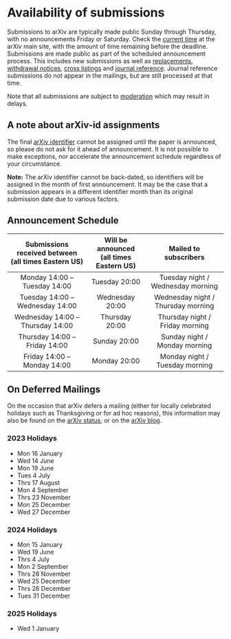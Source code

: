 # Availability of submissions

Submissions to arXiv are typically made public Sunday through
Thursday, with no announcements Friday or Saturday. Check the [current
time](https://arxiv.org/localtime) at the arXiv main site, with the
amount of time remaining before the deadline. Submissions are made public as part of the scheduled announcement process. This includes new submissions as well as [replacements](replace.md), [withdrawal notices](withdraw.md), [cross listings](cross.md) and [journal reference](jref.md). Journal reference submissions do not appear in the mailings, but are still processed at that time. 

Note that all submissions are subject to [moderation](moderation/index.md) which may result in delays.

<a name="id-before"></a>
## A note about arXiv-id assignments

The final [arXiv identifier](arxiv_identifier.md) cannot be assigned until the paper is announced, so please do not ask for it ahead of announcement. It is not possible to make exceptions, nor accelerate the announcement schedule regardless of your circumstance. 

**Note:** The arXiv identifier cannot be back-dated, so identifiers will be assigned in the month of first announcement. It may be the case that a submission appears in a different identifier month than its original submission date due to various factors.

## Announcement Schedule

| Submissions received between<br />(all times Eastern US) | Will be announced<br />(all times Eastern US) | Mailed to subscribers |
|:---:|:---:|:---:|
| Monday 14:00 &ndash; Tuesday 14:00 | Tuesday 20:00 | Tuesday night / Wednesday morning |
| Tuesday 14:00 &ndash; Wednesday 14:00 | Wednesday 20:00 | Wednesday night / Thursday morning | 
| Wednesday 14:00 &ndash; Thursday 14:00 | Thursday 20:00 | Thursday night / Friday morning |
| Thursday 14:00 &ndash; Friday 14:00 | Sunday 20:00 | Sunday night / Monday morning |
| Friday 14:00 &ndash; Monday 14:00 | Monday 20:00 | Monday night / Tuesday morning |

<a name="holiday"></a>
## On Deferred Mailings

On the occasion that arXiv defers a mailing (either for locally celebrated holidays such as Thanksgiving or for ad hoc reasons), this information may also be found on the [arXiv status](https://status.arxiv.org), or on the [arXiv blog](https://blog.arxiv.org).  

### 2023 Holidays 
- Mon 16 January 
- Wed 14 June
- Mon 19 June
- Tues 4 July
- Thrs 17 August
- Mon 4 September
- Thrs 23 November
- Mon 25 December
- Wed 27 December

### 2024 Holidays 
- Mon 15 January
- Wed 19 June
- Thrs 4 July
- Mon 2 September
- Thrs 28 November
- Wed 25 December
- Thrs 26 December
- Tues 31 December

### 2025 Holidays 
- Wed 1 January
